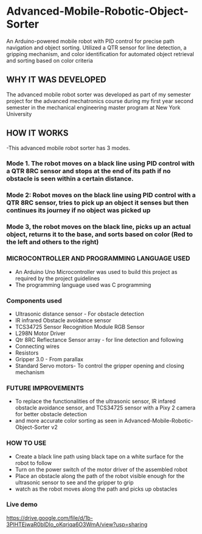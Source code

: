 # Advanced-Mobile-Robotic-Object-Sorter
An Arduino-powered mobile robot with PID control for precise path navigation and object sorting. Utilized a QTR sensor for line detection, a gripping mechanism, and color identification for automated object retrieval and sorting based on color criteria  

## WHY IT WAS DEVELOPED
  The advanced mobile robot sorter was developed as part of my semester project for the advanced mechatronics course during my first year second semester in the mechanical engineering master program at New York University
  
## HOW IT WORKS
  -This advanced mobile robot sorter has 3 modes.
### Mode 1. The robot moves on a black line using PID control with a QTR 8RC sensor and stops at the end of its path if no obstacle is seen within a certain distance. 
### Mode 2: Robot moves on the black line using PID control with a QTR 8RC sensor, tries to pick up an object it senses but then continues its journey if no object was picked up
### Mode 3, the robot moves on the black line, picks up an actual object, returns it to the base, and sorts based on color (Red to the left and others to the right)

### MICROCONTROLLER AND PROGRAMMING LANGUAGE USED
  - An Arduino Uno Microcontroller was used to build this project as required by the project guidelines
  - The programming language used was C programming

### Components used
  - Ultrasonic distance sensor - For obstacle detection
  - IR infrared Obstacle avoidance sensor
  - TCS34725 Sensor Recognition Module RGB Sensor
  - L298N Motor Driver
  - Qtr 8RC Reflectance Sensor array - for line detection and following 
  - Connecting wires
  - Resistors
  - Gripper 3.0 - From parallax
  - Standard Servo motors- To control the gripper opening and closing mechanism

### FUTURE IMPROVEMENTS
  - To replace the functionalities of the ultrasonic sensor, IR infared obstacle avoidance sensor, and TCS34725 sensor with a Pixy 2 camera for better obstacle detection
  - and more accurate color sorting as seen in Advanced-Mobile-Robotic-Object-Sorter v2


### HOW TO USE
  - Create a black line path using black tape on a white surface for the robot to follow
  - Turn on the power switch of the motor driver of the assembled robot
  - Place an obstacle along the path of the robot visible enough for the ultrasonic sensor to see and the gripper to grip
  - watch as the robot moves along the path and picks up obstacles

### Live demo
https://drive.google.com/file/d/1b-3PlHTEjwaR0bIDIo_oKqriqa6O3WmA/view?usp=sharing

